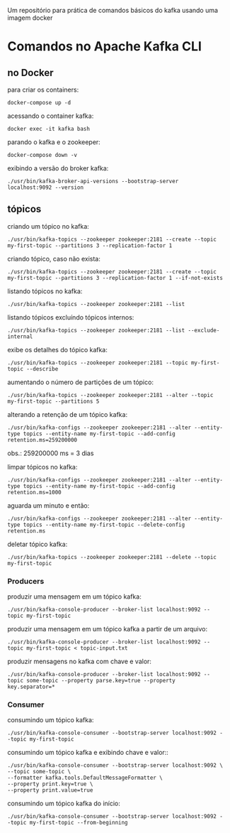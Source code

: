 Um repositório para prática de comandos básicos do kafka usando uma imagem docker

# Comandos no Apache Kafka CLI
## no Docker

para criar os containers:
```
docker-compose up -d
```

acessando o container kafka:
```
docker exec -it kafka bash
```

parando o kafka e o zookeeper:
```
docker-compose down -v
```

exibindo a versão do broker kafka:
```
./usr/bin/kafka-broker-api-versions --bootstrap-server
localhost:9092 --version
```

## tópicos

criando um tópico no kafka:
```
./usr/bin/kafka-topics --zookeeper zookeeper:2181 --create --topic
my-first-topic --partitions 3 --replication-factor 1
```

criando tópico, caso não exista:
```
./usr/bin/kafka-topics --zookeeper zookeeper:2181 --create --topic
my-first-topic --partitions 3 --replication-factor 1 --if-not-exists
```

listando tópicos no kafka:
```
./usr/bin/kafka-topics --zookeeper zookeeper:2181 --list
```

listando tópicos excluíndo tópicos internos:
```
./usr/bin/kafka-topics --zookeeper zookeeper:2181 --list --exclude-
internal
```

exibe os detalhes do tópico kafka:
```
./usr/bin/kafka-topics --zookeeper zookeeper:2181 --topic my-first-
topic --describe
```

aumentando o número de partições de um tópico:
```
./usr/bin/kafka-topics --zookeeper zookeeper:2181 --alter --topic
my-first-topic --partitions 5
```

alterando a retenção de um tópico kafka:
```
./usr/bin/kafka-configs --zookeeper zookeeper:2181 --alter --entity-
type topics --entity-name my-first-topic --add-config
retention.ms=259200000
```
obs.: 259200000 ms = 3 dias

limpar tópicos no kafka:
```
./usr/bin/kafka-configs --zookeeper zookeeper:2181 --alter --entity-
type topics --entity-name my-first-topic --add-config
retention.ms=1000
```
aguarda um minuto e então:
```
./usr/bin/kafka-configs --zookeeper zookeeper:2181 --alter --entity-
type topics --entity-name my-first-topic --delete-config
retention.ms
```

deletar tópico kafka:
```
./usr/bin/kafka-topics --zookeeper zookeeper:2181 --delete --topic
my-first-topic
```

### Producers

produzir uma mensagem em um tópico kafka:
```
./usr/bin/kafka-console-producer --broker-list localhost:9092 --
topic my-first-topic
```

produzir uma mensagem em um tópico kafka a partir de um arquivo:

```
./usr/bin/kafka-console-producer --broker-list localhost:9092 --
topic my-first-topic < topic-input.txt
```

produzir mensagens no kafka com chave e valor:
```
./usr/bin/kafka-console-producer --broker-list localhost:9092 --
topic some-topic --property parse.key=true --property
key.separator=*
```

### Consumer

consumindo um tópico kafka:
```
./usr/bin/kafka-console-consumer --bootstrap-server localhost:9092 -
-topic my-first-topic
```
consumindo um tópico kafka e exibindo chave e valor::
```
./usr/bin/kafka-console-consumer --bootstrap-server localhost:9092 \
--topic some-topic \
--formatter kafka.tools.DefaultMessageFormatter \
--property print.key=true \
--property print.value=true
```
consumindo um tópico kafka do início:
```
./usr/bin/kafka-console-consumer --bootstrap-server localhost:9092 -
-topic my-first-topic --from-beginning
```
